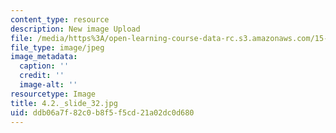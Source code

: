 ```yaml
---
content_type: resource
description: New image Upload
file: /media/https%3A/open-learning-course-data-rc.s3.amazonaws.com/15-s21-nuts-and-bolts-of-business-plans-january-iap-2014/ddb06a7f82c0b8f5f5cd21a02dc0d680_4.2._slide_32.jpg
file_type: image/jpeg
image_metadata:
  caption: ''
  credit: ''
  image-alt: ''
resourcetype: Image
title: 4.2._slide_32.jpg
uid: ddb06a7f-82c0-b8f5-f5cd-21a02dc0d680
---
```

